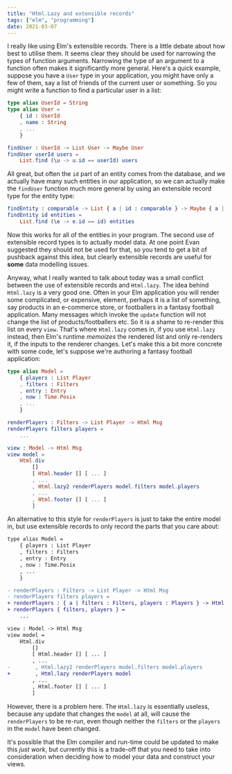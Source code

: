 ```yaml
---
title: "Html.Lazy and extensible records"
tags: ["elm", "programming"]
date: 2021-03-07
---
```


I really like using Elm's extensible records. There is a little debate about how best to utilise them. It seems clear they should be used for narrowing the types of function arguments. Narrowing the type of an argument to a function often makes it significantly more general. Here's a quick example, suppose you have a `User` type in your application, you might have only a few of them, say a list of friends of the current user or something. So you might write a function to find a particular user in a list:

```elm
type alias UserId = String
type alias User =
    { id : UserId
    , name : String
    , ...
    }

findUser : UserId -> List User -> Maybe User
findUser userId users =
    List.find (\u -> u.id == userId) users
```

All great, but often the `id` part of an entity comes from the database, and we actually have many such entities in our application, so we can actually make the `findUser` function much more general by using an extensible record type for the entity type:


```elm
findEntity : comparable -> List { a | id : comparable } -> Maybe { a | id : comparable }
findEntity id entities =
    List.find (\e -> e.id == id) entities
```

Now this works for all of the entities in your program. The second use of extensible record types is to actually model data. At one point Evan suggested they should not be used for that, so you tend to get a bit of pushback against this idea, but clearly extensible records are useful for **some** data modelling issues.

Anyway, what I really wanted to talk about today was a small conflict between the use of extensible records and `Html.lazy`. The idea behind `Html.lazy` is a very good one. Often in your Elm application you will render some complicated, or expensive, element, perhaps it is a list of something, say products in an e-commerce store, or footballers in a fantasy football application. Many messages which invoke the `update` function will not change the list of products/footballers etc. So it is a shame to re-render this list on every `view`. That's where `Html.lazy` comes in, if you use `Html.lazy` instead, then Elm's runtime *memoizes* the rendered list and only re-renders it, if the inputs to the renderer changes. Let's make this a bit more concrete with some code, let's suppose we're authoring a fantasy football application:

```elm
type alias Model =
    { players : List Player
    , filters : Filters
    , entry : Entry
    , now : Time.Posix
    , ...
    }

renderPlayers : Filters -> List Player -> Html Msg
renderPlayers filters players =
    ...

view : Model -> Html Msg
view model =
    Html.div
        []
        [ Html.header [] [ ... ]
        , ...
        , Html.lazy2 renderPlayers model.filters model.players
        , ...
        , Html.footer [] [ ... ]
        ]
```

An alternative to this style for `renderPlayers` is just to take the entire model in, but use extensible records to only record the parts that you care about:


```diff
type alias Model =
    { players : List Player
    , filters : Filters
    , entry : Entry
    , now : Time.Posix
    , ...
    }

- renderPlayers : Filters -> List Player -> Html Msg
- renderPlayers filters players =
+ renderPlayers : { a | filters : Filters, players : Players } -> Html Msg
+ renderPlayers { filters, players } =
    ...

view : Model -> Html Msg
view model =
    Html.div
        []
        [ Html.header [] [ ... ]
        , ...
-        , Html.lazy2 renderPlayers model.filters model.players
+        , Html.lazy renderPlayers model 
        , ...
        , Html.footer [] [ ... ]
        ]
```

However, there is a problem here. The `Html.lazy` is essentially useless, because any update that changes the `model` at all, will cause the `renderPlayers` to be re-run, even though neither the `filters` or the `players` in the `model` have been changed.

It's possible that the Elm compiler and run-time could be updated to make this *just work*, but currently this is a trade-off that you need to take into consideration when deciding how to model your data and construct your views.
